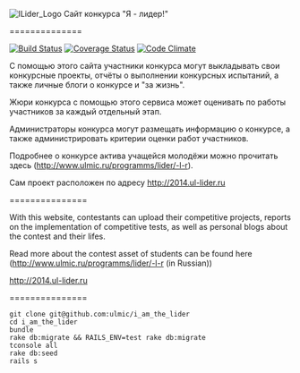 ![ILider_Logo](https://raw.github.com/ulmic/i_am_the_lider/master/logo.jpg) Сайт конкурса "Я - лидер!"

==============

[![Build Status](https://travis-ci.org/ulmic/i_am_the_lider.png?branch=master)](https://travis-ci.org/ulmic/i_am_the_lider) [![Coverage Status](https://coveralls.io/repos/ulmic/i_am_the_lider/badge.png?branch=master)](https://coveralls.io/r/ulmic/i_am_the_lider?branch=master) [![Code Climate](https://codeclimate.com/github/ulmic/i_am_the_lider.png)](https://codeclimate.com/github/ulmic/i_am_the_lider)

С помощью этого сайта участники конкурса могут выкладывать свои конкурсные проекты, отчёты о выполнении конкурсных испытаний, а также личные блоги о конкурсе и "за жизнь".

Жюри конкурса с помощью этого сервиса может оценивать по работы участников за каждый отдельный этап.

Администраторы конкурса могут размещать информацию о конкурсе, а также администрировать критерии оценки работ участников.

Подробнее о конкурсе актива учащейся молодёжи можно прочитать здесь (http://www.ulmic.ru/programms/lider/-l-r).

Сам проект расположен по адресу http://2014.ul-lider.ru

===============

With this website, contestants can upload their competitive projects, reports on the implementation of competitive tests, as well as personal blogs about the contest and their lifes.

Read more about the contest asset of students can be found here (http://www.ulmic.ru/programms/lider/-l-r (in Russian))

http://2014.ul-lider.ru

===============

    git clone git@github.com:ulmic/i_am_the_lider
    cd i_am_the_lider
    bundle
    rake db:migrate && RAILS_ENV=test rake db:migrate
    tconsole all
    rake db:seed
    rails s
